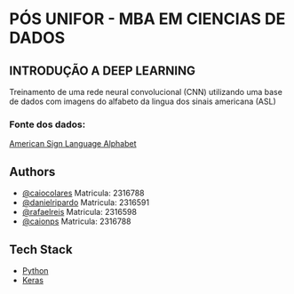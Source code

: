 # PÓS UNIFOR - MBA EM CIENCIAS DE DADOS

## INTRODUÇÃO A DEEP LEARNING

Treinamento de uma rede neural convolucional (CNN) utilizando uma base de dados com imagens do alfabeto da lingua dos sinais americana (ASL)

### Fonte dos dados:


[American Sign Language Alphabet]("https://www.kaggle.com/datasets/grassknoted/asl-alphabet/data")


## Authors

- [@caiocolares](https://www.github.com/caiocolares) Matricula: 2316788
- [@danielripardo](https://github.com/dankiest) Matricula: 2316591
- [@rafaelreis](https://github.com/rafaelsreis) Matricula: 2316598
- [@caionps](https://github.com/caionps) Matricula: 2316788



## Tech Stack

- [Python](https://www.python.org/)
- [Keras](https://keras.io/)
